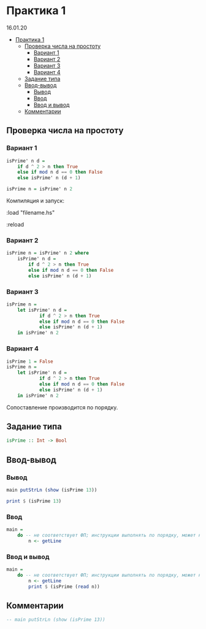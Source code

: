 # Практика 1

16.01.20

- [Практика 1](#Практика-1)
  - [Проверка числа на простоту](#Проверка-числа-на-простоту)
    - [Вариант 1](#Вариант-1)
    - [Вариант 2](#Вариант-2)
    - [Вариант 3](#Вариант-3)
    - [Вариант 4](#Вариант-4)
  - [Задание типа](#Задание-типа)
  - [Ввод-вывод](#Ввод-вывод)
    - [Вывод](#Вывод)
    - [Ввод](#Ввод)
    - [Ввод и вывод](#Ввод-и-вывод)
  - [Комментарии](#Комментарии)

## Проверка числа на простоту

### Вариант 1

```haskell
isPrime' n d =
    if d ^ 2 > n then True
    else if mod n d == 0 then False
    else isPrime' n (d + 1)

isPrime n = isPrime' n 2
```

Компиляция и запуск:

:load "filename.hs"

:reload

### Вариант 2

```haskell
isPrime n = isPrime' n 2 where
    isPrime' n d =
        if d ^ 2 > n then True
        else if mod n d == 0 then False
        else isPrime' n (d + 1)
```

### Вариант 3

```haskell
isPrime n =
    let isPrime' n d =
            if d ^ 2 > n then True
            else if mod n d == 0 then False
            else isPrime' n (d + 1)
    in isPrime' n 2
```

### Вариант 4

```haskell
isPrime 1 = False
isPrime n =
    let isPrime' n d =
            if d ^ 2 > n then True
            else if mod n d == 0 then False
            else isPrime' n (d + 1)
    in isPrime' n 2
```

Сопоставление производится по порядку.

## Задание типа

```haskell
isPrime :: Int -> Bool
```

## Ввод-вывод

### Вывод

```haskell
main putStrLn (show (isPrime 13))
```

```haskell
print $ (isPrime 13)
```

### Ввод

```haskell
main =
    do -- не соответствует ФП; инструкции выполнять по порядку, может нарушаться чистота функций
        n <- getLine
```

### Ввод и вывод

```haskell
main =
    do -- не соответствует ФП; инструкции выполнять по порядку, может нарушаться чистота функций
        n <- getLine
        print $ (isPrime (read n))
```

## Комментарии

```haskell
-- main putStrLn (show (isPrime 13))
```
